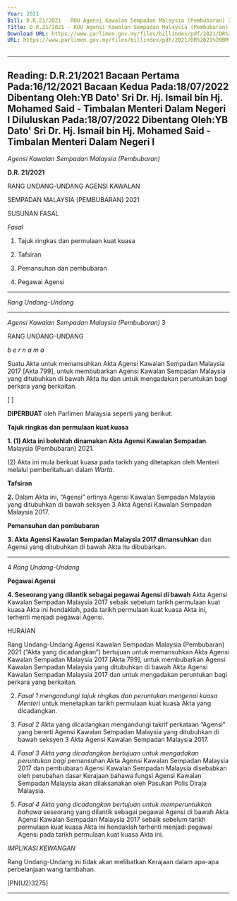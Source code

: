 ```yaml
---
Year: 2021
Bill: D.R.21/2021 - RUU Agensi Kawalan Sempadan Malaysia (Pembubaran) 2021 (Lulus)
Title: D.R.21/2021 - RUU Agensi Kawalan Sempadan Malaysia (Pembubaran) 2021 (Lulus)
Download URL: https://www.parlimen.gov.my/files/billindex/pdf/2021/DR%2021%20BM.pdf
URL: https://www.parlimen.gov.my/files/billindex/pdf/2021/DR%2021%20BM.pdf
---
```

---
Reading:
D.R.21/2021
Bacaan Pertama Pada:16/12/2021
Bacaan Kedua Pada:18/07/2022
Dibentang Oleh:YB Dato' Sri Dr. Hj. Ismail bin Hj. Mohamed Said - Timbalan Menteri Dalam Negeri I
Diluluskan Pada:18/07/2022
Dibentang Oleh:YB Dato' Sri Dr. Hj. Ismail bin Hj. Mohamed Said - Timbalan Menteri Dalam Negeri I
---

_Agensi Kawalan Sempadan Malaysia (Pembubaran)_

**D.R. 21/2021**

RANG UNDANG-UNDANG AGENSI KAWALAN

SEMPADAN MALAYSIA (PEMBUBARAN) 2021

SUSUNAN FASAL

_Fasal_

1. Tajuk ringkas dan permulaan kuat kuasa

2. Tafsiran

3. Pemansuhan dan pembubaran

4. Pegawai Agensi


-----

_Rang Undang-Undang_


-----

_Agensi Kawalan Sempadan Malaysia (Pembubaran)_ 3

RANG UNDANG-UNDANG

_b e r n a m a_

Suatu Akta untuk memansuhkan Akta Agensi Kawalan Sempadan
Malaysia 2017 [Akta 799], untuk membubarkan Agensi Kawalan
Sempadan Malaysia yang ditubuhkan di bawah Akta itu dan untuk
mengadakan peruntukan bagi perkara yang berkaitan.

[ ]

**DIPERBUAT** oleh Parlimen Malaysia seperti yang berikut:

**Tajuk ringkas dan permulaan kuat kuasa**

**1. (1) Akta ini bolehlah dinamakan Akta Agensi Kawalan Sempadan**
Malaysia (Pembubaran) 2021.

(2) Akta ini mula berkuat kuasa pada tarikh yang ditetapkan
oleh Menteri melalui pemberitahuan dalam _Warta._

**Tafsiran**

**2.** Dalam Akta ini, “Agensi” ertinya Agensi Kawalan Sempadan
Malaysia yang ditubuhkan di bawah seksyen 3 Akta Agensi
Kawalan Sempadan Malaysia 2017.

**Pemansuhan dan pembubaran**

**3. Akta Agensi Kawalan Sempadan Malaysia 2017 dimansuhkan**
dan Agensi yang ditubuhkan di bawah Akta itu dibubarkan.


-----

4 _Rang Undang-Undang_

**Pegawai Agensi**

**4. Seseorang yang dilantik sebagai pegawai Agensi di bawah**
Akta Agensi Kawalan Sempadan Malaysia 2017 sebaik sebelum
tarikh permulaan kuat kuasa Akta ini hendaklah, pada tarikh
permulaan kuat kuasa Akta ini, terhenti menjadi pegawai Agensi.

HURAIAN

Rang Undang-Undang Agensi Kawalan Sempadan Malaysia (Pembubaran) 2021
(“Akta yang dicadangkan”) bertujuan untuk memansuhkan Akta Agensi Kawalan
Sempadan Malaysia 2017 [Akta 799], untuk membubarkan Agensi Kawalan
Sempadan Malaysia yang ditubuhkan di bawah Akta Agensi Kawalan Sempadan
Malaysia 2017 dan untuk mengadakan peruntukan bagi perkara yang berkaitan.

2. _Fasal 1 mengandungi tajuk ringkas dan peruntukan mengenai kuasa Menteri_
untuk menetapkan tarikh permulaan kuat kuasa Akta yang dicadangkan.

3. _Fasal 2_ Akta yang dicadangkan mengandungi takrif perkataan “Agensi”
yang bererti Agensi Kawalan Sempadan Malaysia yang ditubuhkan di bawah
seksyen 3 Akta Agensi Kawalan Sempadan Malaysia 2017.

4. _Fasal 3 Akta yang dicadangkan bertujuan untuk mengadakan peruntukan bagi_
pemansuhan Akta Agensi Kawalan Sempadan Malaysia 2017 dan pembubaran
Agensi Kawalan Sempadan Malaysia disebabkan oleh perubahan dasar Kerajaan
bahawa fungsi Agensi Kawalan Sempadan Malaysia akan dilaksanakan oleh
Pasukan Polis Diraja Malaysia.

5. _Fasal 4 Akta yang dicadangkan bertujuan untuk memperuntukkan bahawa_
seseorang yang dilantik sebagai pegawai Agensi di bawah Akta Agensi Kawalan
Sempadan Malaysia 2017 sebaik sebelum tarikh permulaan kuat kuasa Akta ini
hendaklah terhenti menjadi pegawai Agensi pada tarikh permulaan kuat kuasa Akta ini.

_IMPLIKASI KEWANGAN_

Rang Undang-Undang ini tidak akan melibatkan Kerajaan dalam apa-apa
perbelanjaan wang tambahan.

[PN(U2)3275]


-----

